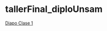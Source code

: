 # tallerFinal_diploUnsam

[Diapo Clase 1](https://jgjuara.github.io/tallerFinal_diploUnsam/Clase1_taller.html#1)
